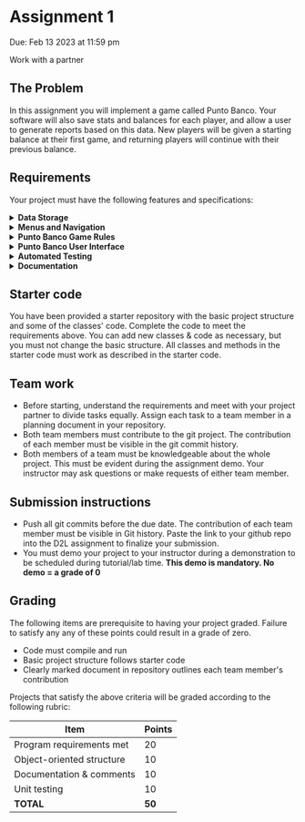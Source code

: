 # Assignment 1
Due: Feb 13 2023 at 11:59 pm

Work with a partner

## The Problem
In this assignment you will implement a game called Punto Banco. Your software will also save stats and balances for each player, and allow a user to generate reports based on this data. New players will be given a starting balance at their first game, and returning players will continue with their previous balance.

## Requirements
Your project must have the following features and specifications:

<details>
  <summary><b>Data Storage</b></summary>
  <p>
  
  * Player information is stored in the text file `res/CasinoInfo.txt`
    * Each row of text stores data for one player, formatted as "name,balance,numberOfWins"
      * for example: John,100,21
  * If the text file does not exist at startup, your program must create it
  * Player data must be saved back to the text file when the program ends - that file serves as a sort of database
  * When the program starts, the player data in `res/CasinoInfo.txt` must be loaded into an arrayList of Player objects
    </p>
</details>
  
<details>
  <summary><b>Menus and Navigation</b></summary>
  <p>
  
  * **Note: The program should treat all user input as case-insensitive, and all menus should display an error message and re-prompt if an invalid input is entered.**
  * At startup, the program must present a main menu as follows:
    * ![image](https://user-images.githubusercontent.com/8976705/210857105-87fa62f0-3676-4790-805c-a4274e848ab5.png)
  * **(P) Play Game**: This option lunches the Punto Banco game. The rules will be explained later.
  * **(S) Search**: This option shows a sub-menu to the user:
    * ![image](https://user-images.githubusercontent.com/8976705/210858662-2ad2d28d-9777-42fa-a316-0c0b88ad7f16.png)
    * **(T) Top player**: This option shows the player(s) with most wins and returns to the main menu after the user presses “Enter”:
      * ![image](https://user-images.githubusercontent.com/8976705/210858900-20e96e34-a0c7-4ba3-85b4-f92d7a10f4e9.png)
    * **(N) Search for a Name**:  This option prompts the user for a name, and displays that player's information if they exist in the database. The user is informed if that player is not in the database. Returns to the main menu after pressing “Enter”.
      * ![image](https://user-images.githubusercontent.com/8976705/210859265-27fa24cd-5979-4ff2-811e-8e992279b34f.png)
    * **(B) Back to main menu**: This option will take the user to the main menu
  * **(E) Exit**: This option in the main menu ends the program. **All player data must be saved before the program ends**
    
    
  </p>
</details>

<details>
  <summary><b>Punto Banco Game Rules</b></summary>
  <p>
  
  Punto Banco is a casino game between a player and banker. It plays out automatically according to fixed rules. That is, the player makes no decisions during the game; they simply bet on the player, banker, or a tie.

  Hands are scored by summing the card values, modulo 10. Thus, a sum of 10 results in a hand value of 0, and a sum of 18 results in a hand value of 8. Cards with a rank of 2 through 9 are worth the value of their rank, face cards (Jack, Queen and King) and 10s are worth 0, and Aces are worth 1.
 
  The sequence of play follows this algorithm:
    
1. The player and banker are each dealt 2 cards face-up (your program must print both hands on the screen, clearly marking each)
2. If the Player or Banker has a total of 8 or 9, no more cards are dealt (skip to step 5)
3. If the Player has a total of 0-5, the player gets a third card face-up
4. The banker *may* draw a third card, based on the following logic:
    * If the player did not draw a third card, the banker draws if his hand totals 0-5, but stands if the total is 6-7
    * If the player's third card was a 2 or 3, the banker draws if his hand totals 0-4, but stands if the total is 5-7
    * If the player's third card was a 4 or 5, the banker draws if his hand totals 0-5, but stands if the total is 6-7
    * If the player's third card was a 6 or 7, the banker draws if his hand totals 0-6, but stands if the total is 7
    * If the player's third card was a 8, the banker draws if his hand totals 0-2, but stands if the total is 3-7
    * If the player's third card was Ace, 9, 10, or a face card, the banker draws if his hand totals 0-3, but stands if the total is 4-7
5. Both hands are scored and the highest-point-value wins (ties are possible).
6. A successful bet on either the player or banker wins the bet amount. A successful bet on a tie wins 5-to-1 (5x the bet amount). An unsuccessful bet is lost (deducted from the player's balance)

**Card Deck:** A fresh deck of 52 cards (represented as a software object) should be created and shuffled when the program starts. The same deck object should be used (even across games) until it runs out of cards, at which point it should be reset (all 52 cards restored and shuffled).
    
  </p>
</details>

<details>
  <summary><b>Punto Banco User Interface</b></summary>
  <p>
  
* Upon launching the game (from the main menu) the user is asked for their name.
    * If the user already exists in the database, a welcome back message is shown as follows:
      * ![image](https://user-images.githubusercontent.com/8976705/210866542-f98e46ce-1186-4e80-bbc1-9de281011c24.png)
    * If the user is new, we create a new account with initial balance of $100
      * ![image](https://user-images.githubusercontent.com/8976705/210866609-77aa600b-7d5c-4930-9630-91f5a42a4c96.png)
* If the player has a balance of 0, they cannot play and are returned to the main menu.
* The user is then asked which outcome they would like to bet on, and the bet amount:
    * ![image](https://user-images.githubusercontent.com/8976705/210866697-cda9b378-e56d-45d4-bd19-5af7fe8efa82.png)
    * ![image](https://user-images.githubusercontent.com/8976705/210866784-32665d63-6a69-4491-bc5c-3da305cd3b16.png)
* The player cannot bet more than their current balance.
* The game then plays out, the result determined, and the player's balance is adjusted accordingly.
* The player is asked if they would like to play again, or return to the main menu. If they choose to play again, they return to the betting menu.

Here are two sample outputs of the game:
    
![image](https://user-images.githubusercontent.com/8976705/210867627-81ecf009-d27e-466e-add3-da2f14641c9e.png)
    
![image](https://user-images.githubusercontent.com/8976705/210867642-ceeb8c48-993f-468f-bdf6-39c890e7f118.png)


  </p>
</details>

<details>
  <summary><b>Automated Testing</b></summary>
  <p>
  
We expect to see reasonable JUnit tests to ensure the behavior of the existing classes (Card, Deck, Player, …) is as expected.
Fow example, we would expect your tests to:
* Ensure you can create a card and get its suit, rank and correct string representation (especially for Jack, Queen, King, Ace)
* Ensure you can create a hand of cards, add cards to it, and compute its score
* Create a new deck of cards and shuffle it (and get a different arrangement of cards each time)
  * Does the deck behave as expected when the last card is drawn?
* Additionally, any public method you create which does not require user input to function should also have a JUnit test.

  </p>
</details>

<details>
  <summary><b>Documentation</b></summary>
  <p>
  
  Javadoc files must be generated in the `doc` project folder.

  </p>
</details>


## Starter code

You have been provided a starter repository with the basic project structure and some of the classes' code. Complete the code to meet the requirements above. You can add new classes & code as necessary, but you must not change the basic structure. All classes and methods in the starter code must work as described in the starter code.

## Team work
* Before starting, understand the requirements and meet with your project partner to divide tasks equally. Assign each task to a team member in a planning document in your repository.
*	Both team members must contribute to the git project. The contribution of each member must be visible in the git commit history.
*	Both members of a team must be knowledgeable about the whole project. This must be evident during the assignment demo. Your instructor may ask questions or make requests of either team member.

## Submission instructions
* Push all git commits before the due date. The contribution of each team member must be visible in Git history. Paste the link to your github repo into the D2L assignment to finalize your submission.
* You must demo your project to your instructor during a demonstration to be scheduled during tutorial/lab time. **This demo is mandatory. No demo = a grade of 0**

## Grading
The following items are prerequisite to having your project graded. Failure to satisfy any any of these points could result in a grade of zero.
* Code must compile and run
* Basic project structure follows starter code
* Clearly marked document in repository outlines each team member's contribution

Projects that satisfy the above criteria will be graded according to the following rubric:

| Item                        | Points |
| --------------------------- | ------ |
| Program requirements met    | 20     |
| Object-oriented structure   | 10     |
| Documentation & comments    | 10     |
| Unit testing                | 10     |
| **TOTAL**                   | **50** |
